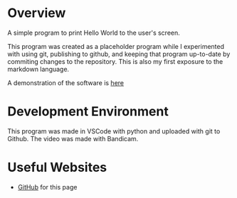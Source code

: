 # Overview

A simple program to print Hello World to the user's screen. 

This program was created as a placeholder program while I experimented with using git, publishing to github, and keeping that program up-to-date by commiting changes to the repository. This is also my first exposure to the markdown language.

A demonstration of the software is [here](https://youtu.be/PsnxOFrqLHw)

# Development Environment

This program was made in VSCode with python and uploaded with git to Github. 
The video was made with Bandicam.

# Useful Websites

* [GitHub](https://github.com/TrueChimp/HelloWorld) for this page
